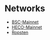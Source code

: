 
# Networks

+ [BSC-Mainnet](./bsc-mainnet.md)  
+ [HECO-Mainnet](./heco-mainnet.md)  
+ [Ropsten](./ropsten-test.md)  